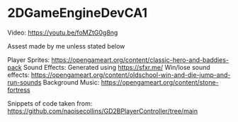 # 2DGameEngineDevCA1


 Video:
https://youtu.be/foMZtG0g8ng


Assest made by me unless stated below

Player Sprites: https://opengameart.org/content/classic-hero-and-baddies-pack
Sound Effects: Generated using https://sfxr.me/
Win/lose sound effects: https://opengameart.org/content/oldschool-win-and-die-jump-and-run-sounds
Background Music: https://opengameart.org/content/stone-fortress

Snippets of code taken from: https://github.com/naoisecollins/GD2BPlayerController/tree/main
